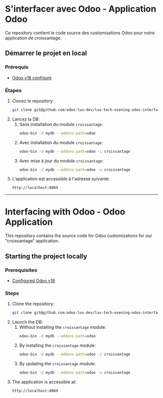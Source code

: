 # S'interfacer avec Odoo - Application Odoo

Ce repository contient le code source des customisations Odoo pour notre application de croissantage.

## Démarrer le projet en local

### Prérequis
- [Odoo v18 configuré](https://www.odoo.com/documentation/18.0/administration/on_premise/source.html)

### Étapes

1. Clonez le repository:
   ```bash
   git clone git@github.com:odoo-lux-dev/lux-tech-evening-odoo-interfacing.git
   ```
2. Lancez la DB:
   1. Sans installation du module `croissantage`: 
      ```bash
      odoo-bin -d mydb --addons-path=odoo
      ```
   2. Avec installation du module `croissantage`:
       ```bash
       odoo-bin -d mydb --addons-path=odoo -i croissantage
       ```
   3. Avec mise à jour du module `croissantage`:
       ```bash
       odoo-bin -d mydb --addons-path=odoo -u croissantage
       ```
3. L'application est accessible à l'adresse suivante:
    ```bash
    http://localhost:8069
    ```

---

# Interfacing with Odoo - Odoo Application

This repository contains the source code for Odoo customizations for our "croissantage" application.

## Starting the project locally

### Prerequisites
- [Configured Odoo v18](https://www.odoo.com/documentation/18.0/administration/on_premise/source.html)

### Steps

1. Clone the repository:
   ```bash
   git clone git@github.com:odoo-lux-dev/lux-tech-evening-odoo-interfacing.git
   ```
2. Launch the DB:
   1. Without installing the `croissantage` module:
      ```bash
      odoo-bin -d mydb --addons-path=odoo
      ```
   2. By installing the `croissantage` module:
       ```bash
       odoo-bin -d mydb --addons-path=odoo -i croissantage
       ```
   3. By updating the `croissantage` module:
       ```bash
       odoo-bin -d mydb --addons-path=odoo -u croissantage
       ```
3. The application is accessible at:
    ```bash
    http://localhost:8069
    ```
